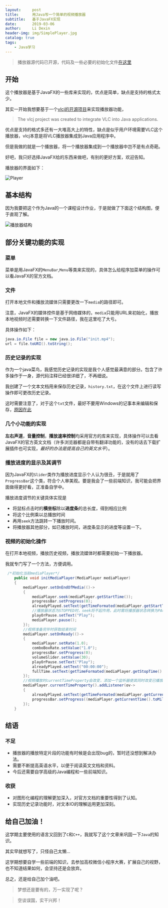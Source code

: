 ```yaml
---
layout:     post
title:      用Java写一个简单的视频播放器
subtitle:   基于JavaFX实现
date:       2019-03-06
author:     Li Dexin
header-img: img/SimplePlayer.jpg
catalog: true
tags:
    - Java学习
---
```


>播放器源代码已开源，代码及一些必要的初始化文件[在这里](https://github.com/lie209/SimplePlayer)

## 开始

这个播放器是基于JavaFX的一些库来实现的，优点是简单，缺点是支持的格式太少。

其实一开始我想要基于一个[vlcj的开源项目](http://capricasoftware.co.uk/#/projects/vlcj)来实现播放器功能，

>The vlcj project was created to integrate VLC into Java applications.

优点是支持的格式多还有一大堆高大上的特性，缺点是似乎用户环境需要VLC这个播放器，vlcj本意是将VLC播放器集成到Java应用程序中。

但是我做的就是一个播放器，将一个播放器集成到一个播放器中岂不是有点奇葩。

好吧，我只好选择JavaFX给的东西来做吧，有别的更好方案，欢迎告知。

播放器的界面如下：

![Player](https://ww1.sinaimg.cn/large/007rAy9hgy1g0td8g1thbj31hb0sltg5.jpg)


## 基本结构

因为我要把这个作为Java的一个课程设计作业，于是就做了下面这个结构图，便于直观了解。

![播放器结构](https://ww1.sinaimg.cn/large/007rAy9hly1g0tbx3ufrlj31440et0to.jpg)

## 部分关键功能的实现

### 菜单

菜单是用JavaFX的`MenuBar`,`Menu`等类来实现的，具体怎么给程序加菜单的操作可以看JavaFX的官方文档。

### 文件

打开本地文件和播放流媒体只需要更改一下`media`的路径即可。

注意，JavaFX的媒体控件是基于网络媒体的，`media`只能用URL来初始化，播放本地视频时还需要转换一下文件路径，我在这里吃了大亏。

具体操作如下：

```java
java.io.File file = new java.io.File("init.mp4"); 
url = file.toURI().toString();
```

### 历史记录的实现

作为一个java菜鸟，我感觉历史记录的实现是我个人感觉最满意的部分。包含了许多操作于一身，源代码注释已经很详细了，不再细说。

我创建了一个文本文档用来保存历史记录，`history.txt`，在这个文件上进行读写操作即可更改历史记录。

这时需要注意了，对于这个`txt`文件，最好不要用Windows的记事本来编辑和保存，[原因在此](https://lie209.tech/blog/2018/12/10/utf8-bom/)

### 几个小功能的实现

**左右声道**，**音量控制**，**播放速率控制**均采用官方的库来实现，具体操作可以去看JavaFX的官方英文文档（许多浏览器都是自带有翻译功能的，没有的话去下载扩展插件也可实现，*最好的办法是提高自己的英文水平*）。

### 播放进度的显示及其调节

因为JavaFX的`Slider`类作为播放进度显示个人认为很丑，于是就用了`ProgressBar`这个类，符合个人审美观。要是我会了一些前端知识，我可能会把界面做得更好看，正准备自学中。

播放进度调节的关键具体实现是
- 将鼠标点击时的**横坐标**除以**进度条**的总长度，得到相应比例
- 将这个比例乘以总播放时间
- 再用`seek`方法跳转一下播放时间。
- 将播放器其他部分，如已播放时间，进度条显示的进度等设置一下。

### 视频的初始化操作

在打开本地视频，播放历史视频，播放流媒体时都需要初始一下播放器。

我就专门写了一个方法，方便调用。

```java
 /*初始化当前mediaPlayer*/
    public void initMediaPlayer(MediaPlayer mediaPlayer)
    {
        mediaPlayer.setOnEndOfMedia(()->
        {
            mediaPlayer.seek(mediaPlayer.getStartTime());
            progressBar.setProgress(0);
            alreadyPlayed.setText(getTimeFormated(mediaPlayer.getStartTime().toSeconds()));
            //播放器状态为STOPPED时，seek将不起作用，此时需将播放器状态转换为PAUSED
            playOrPause.setText("Play");
            mediaPlayer.pause();
        });
        //视频准备完毕时获取结束时间
        mediaPlayer.setOnReady(()->
        {
            mediaPlayer.setRate(1.0);
            comboBoxRate.setValue("1.0");
            progressBar.setProgress(0);
            volumeSlider.setValue(30);
            playOrPause.setText("Play");
            alreadyPlayed.setText("00:00:00");
            fullTime.setText(getTimeFormated(mediaPlayer.getStopTime().toSeconds()));
        });
        //视频播放时currentTimeProperty会改变，添加一个监听器使其同时改变已播放时间
        mediaPlayer.currentTimeProperty().addListener(ov->
        {
            alreadyPlayed.setText(getTimeFormated(mediaPlayer.getCurrentTime().toSeconds()));
            progressBar.setProgress((mediaPlayer.getCurrentTime().toMillis()-mediaPlayer.getStartTime().toMillis())/mediaPlayer.getCycleDuration().toMillis());
        });
    }
```

## 结语
### 不足

- 播放器的播放特定片段的功能有时候是会出现bug的，暂时还没想到解决办法。
- 需要不断提高英语水平，以便于阅读英文文档和资料。
- 今后还需要自学高级的Java编程和一些前端知识。

### 收获
- 对图形化编程的理解更加深入，对官方文档的重要性得到了认知。
- 实现历史记录功能时，对文本IO的理解运用更加深刻。

## 给自己加油！

这学期主要使用的语言又回到了`C`和`C++`，我就写了这个文章来巩固一下`Java`的知识。

其实早就想写了，只怪自己太懒...

这学期想要自学一些前端的知识，去参加高校微信小程序大赛，扩展自己的视野，也不知道结果如何，会坚持还是会放弃。

总之，还是给自己加个油吧。

>梦想还是要有的，万一实现了呢？

>空谈误国，实干兴邦！